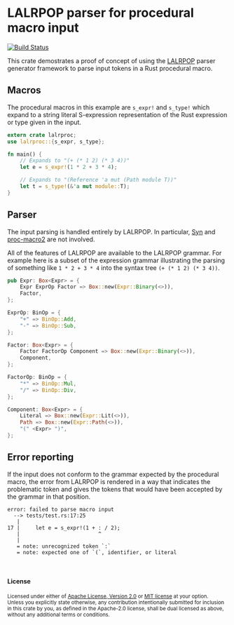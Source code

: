LALRPOP parser for procedural macro input
=========================================

[![Build Status](https://api.travis-ci.org/dtolnay/lalrproc.svg?branch=master)](https://travis-ci.org/dtolnay/lalrproc)

This crate demostrates a proof of concept of using the [LALRPOP] parser
generator framework to parse input tokens in a Rust procedural macro.

[LALRPOP]: https://github.com/nikomatsakis/lalrpop

## Macros

The procedural macros in this example are `s_expr!` and `s_type!` which expand
to a string literal S-expression representation of the Rust expression or type
given in the input.

```rust
extern crate lalrproc;
use lalrproc::{s_expr, s_type};

fn main() {
    // Expands to "(+ (* 1 2) (* 3 4))"
    let e = s_expr!(1 * 2 + 3 * 4);

    // Expands to "(Reference 'a mut (Path module T))"
    let t = s_type!(&'a mut module::T);
}
```

## Parser

The input parsing is handled entirely by LALRPOP. In particular, [Syn] and
[proc-macro2] are not involved.

[Syn]: https://github.com/dtolnay/syn
[proc-macro2]: https://github.com/alexcrichton/proc-macro2

All of the features of LALRPOP are available to the LALRPOP grammar. For example
here is a subset of the expression grammar illustrating the parsing of something
like `1 * 2 + 3 * 4` into the syntax tree `(+ (* 1 2) (* 3 4))`.

```rust
pub Expr: Box<Expr> = {
    Expr ExprOp Factor => Box::new(Expr::Binary(<>)),
    Factor,
};

ExprOp: BinOp = {
    "+" => BinOp::Add,
    "-" => BinOp::Sub,
};

Factor: Box<Expr> = {
    Factor FactorOp Component => Box::new(Expr::Binary(<>)),
    Component,
};

FactorOp: BinOp = {
    "*" => BinOp::Mul,
    "/" => BinOp::Div,
};

Component: Box<Expr> = {
    Literal => Box::new(Expr::Lit(<>)),
    Path => Box::new(Expr::Path(<>)),
    "(" <Expr> ")",
};
```

## Error reporting

If the input does not conform to the grammar expected by the procedural macro,
the error from LALRPOP is rendered in a way that indicates the problematic token
and gives the tokens that would have been accepted by the grammar in that
position.

```
error: failed to parse macro input
  --> tests/test.rs:17:25
   |
17 |     let e = s_expr!(1 + : / 2);
   |                         ^
   |
   = note: unrecognized token `:`
   = note: expected one of `(`, identifier, or literal
```

<br>

#### License

<sup>
Licensed under either of <a href="LICENSE-APACHE">Apache License, Version
2.0</a> or <a href="LICENSE-MIT">MIT license</a> at your option.
</sup>

<br>

<sub>
Unless you explicitly state otherwise, any contribution intentionally submitted
for inclusion in this crate by you, as defined in the Apache-2.0 license, shall
be dual licensed as above, without any additional terms or conditions.
</sub>

